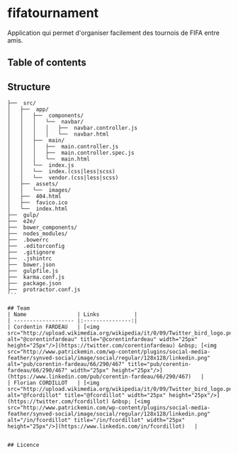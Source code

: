 # fifatournament
Application qui permet d'organiser facilement des tournois de FIFA entre amis.

## Table of contents


## Structure
````
├──  src/
│   ├──  app/
│   │   ├──  components/
│   │   │   └──  navbar/
│   │   │   │   ├──  navbar.controller.js
│   │   │   │   └──  navbar.html
│   │   ├──  main/
│   │   │   ├──  main.controller.js
│   │   │   ├──  main.controller.spec.js
│   │   │   └──  main.html
│   │   └──  index.js
│   │   └──  index.(css|less|scss)
│   │   └──  vendor.(css|less|scss)
│   ├──  assets/
│   │   └──  images/
│   ├──  404.html
│   ├──  favico.ico
│   └──  index.html
├──  gulp/
├──  e2e/
├──  bower_components/
├──  nodes_modules/
├──  .bowerrc
├──  .editorconfig
├──  .gitignore
├──  .jshintrc
├──  bower.json
├──  gulpfile.js
├──  karma.conf.js
├──  package.json
├──  protractor.conf.js
```

## Team
| Name                | Links           |
| ------------------- |:---------------:|
| Cordentin FARDEAU   | [<img src="http://upload.wikimedia.org/wikipedia/it/0/09/Twitter_bird_logo.png" alt="@corentinfardeau" title="@corentinfardeau" width="25px" height="25px"/>](https://twitter.com/corentinfardeau) &nbsp; [<img src="http://www.patrickemin.com/wp-content/plugins/social-media-feather/synved-social/image/social/regular/128x128/linkedin.png" alt="pub/corentin-fardeau/66/290/467" title="pub/corentin-fardeau/66/290/467" width="25px" height="25px"/>](https://www.linkedin.com/pub/corentin-fardeau/66/290/467)   |
| Florian CORDILLOT   | [<img src="http://upload.wikimedia.org/wikipedia/it/0/09/Twitter_bird_logo.png" alt="@fcordillot" title="@fcordillot" width="25px" height="25px"/>](https://twitter.com/fcordillot) &nbsp; [<img src="http://www.patrickemin.com/wp-content/plugins/social-media-feather/synved-social/image/social/regular/128x128/linkedin.png" alt="/in/fcordillot" title="/in/fcordillot" width="25px" height="25px"/>](https://www.linkedin.com/in/fcordillot)   |


## Licence
